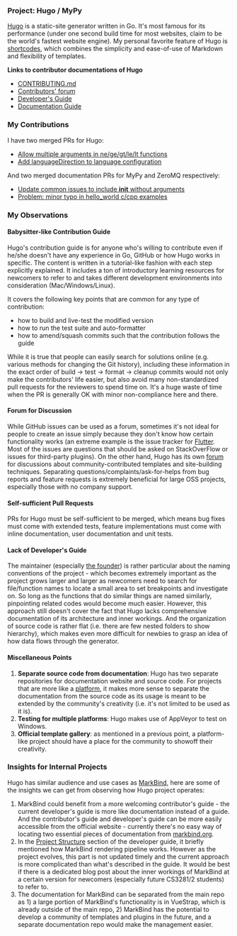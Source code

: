 ### Project: Hugo / MyPy

[Hugo](https://github.com/gohugoio/hugo) is a static-site generator written in Go. It's most famous for its performance (under one second build time for most websites, claim to be the world's fastest website engine). My personal favorite feature of Hugo is [shortcodes](https://gohugo.io/content-management/shortcodes/#readout), which combines the simplicity and ease-of-use of Markdown and flexibility of templates.

**Links to contributor documentations of Hugo**

- [CONTRIBUTING.md](https://github.com/gohugoio/hugo/blob/master/CONTRIBUTING.md)
- [Contributors' forum](https://discourse.gohugo.io/)
- [Developer's Guide](https://gohugo.io/contribute/development/)
- [Documentation Guide](https://gohugo.io/contribute/documentation/)

### My Contributions

I have two merged PRs for Hugo:

- [Allow multiple arguments in ne/ge/gt/le/lt functions](https://github.com/gohugoio/hugo/pull/6775)
- [Add languageDirection to language configuration](https://github.com/gohugoio/hugo/pull/7038)

And two merged documentation PRs for MyPy and ZeroMQ respectively:

- [Update common issues to include __init__ without arguments](https://github.com/python/mypy/pull/8303)
- [Problem: minor typo in hello_world c/cpp examples](https://github.com/zeromq/zeromq.org/pull/73)

### My Observations

#### Babysitter-like Contribution Guide

Hugo's contribution guide is for anyone who's willing to contribute even if he/she doesn't have any experience in Go, GitHub or how Hugo works in specific. The content is written in a tutorial-like fashion with each step explicitly explained. It includes a ton of introductory learning resources for newcomers to refer to and takes different development environments into consideration (Mac/Windows/Linux).

It covers the following key points that are common for any type of contribution:
- how to build and live-test the modified version
- how to run the test suite and auto-formatter
- how to amend/squash commits such that the contribution follows the guide

While it is true that people can easily search for solutions online (e.g. various methods for changing the Git history), including these information in the exact order of build -> test -> format -> cleanup commits would not only make the contributors' life easier, but also avoid many non-standardized pull requests for the reviewers to spend time on. It's a huge waste of time when the PR is generally OK with minor non-compliance here and there.

#### Forum for Discussion

While GitHub issues can be used as a forum, sometimes it's not ideal for people to create an issue simply because they don't know how certain functionality works (an extreme example is the issue tracker for [Flutter](https://github.com/flutter/flutter/issues). Most of the issues are questions that should be asked on StackOverFlow or issues for third-party plugins). On the other hand, Hugo has its own [forum](https://discourse.gohugo.io/) for discussions about community-contributed templates and site-building techniques. Separating questions/complaints/ask-for-helps from bug reports and feature requests is extremely beneficial for large OSS projects, especially those with no company support.

#### Self-sufficient Pull Requests

PRs for Hugo must be self-sufficient to be merged, which means bug fixes must come with extended tests, feature implementations must come with inline documentation, user documentation and unit tests.

#### Lack of Developer's Guide

The maintainer (especially [the founder](https://github.com/bep)) is rather particular about the naming conventions of the project - which becomes extremely important as the project grows larger and larger as newcomers need to search for file/function names to locate a small area to set breakpoints and investigate on. So long as the functions that do similar things are named similarly, pinpointing related codes would become much easier. However, this approach still doesn't cover the fact that Hugo lacks comprehensive documentation of its architecture and inner workings. And the organization of source code is rather flat (i.e. there are few nested folders to show hierarchy), which makes even more difficult for newbies to grasp an idea of how data flows through the generator.

#### Miscellaneous Points

1. **Separate source code from documentation**: Hugo has two separate repositories for documentation website and source code. For projects that are more like a [platform](https://nus-cs2103-ay1920s2.github.io/website/se-book-adapted/chapters/reuse.html#platforms), it makes more sense to separate the documentation from the source code as its usage is meant to be extended by the community's creativity (i.e. it's not limited to be used as it is).
1. **Testing for multiple platforms**: Hugo makes use of AppVeyor to test on Windows.
1. **Official template gallery**: as mentioned in a previous point, a platform-like project should have a place for the community to showoff their creativity.

### Insights for Internal Projects

Hugo has similar audience and use cases as [MarkBind](https://markbind.org/), here are some of the insights we can get from observing how Hugo project operates:

1. MarkBind could benefit from a more welcoming contributor's guide - the current developer's guide is more like documentation instead of a guide. And the contributor's guide and developer's guide can be more easily accessible from the official website - currently there's no easy way of locating two essential pieces of documentation from [markbind.org](https://markbind.org/).
1. In the [Project Structure](https://markbind.org/devdocs/devGuide/index.html#project-structure) section of the developer guide, it briefly mentioned how MarkBind rendering pipeline works. However as the project evolves, this part is not updated timely and the current approach is more complicated than what's described in the guide. It would be best if there is a dedicated blog post about the inner workings of MarkBind at a certain version for newcomers (especially future CS3281/2 students) to refer to.
1. The documentation for MarkBind can be separated from the main repo as 1) a large portion of MarkBind's functionality is in VueStrap, which is already outside of the main repo, 2) MarkBind has the potential to develop a community of templates and plugins in the future, and a separate documentation repo would make the management easier.

 